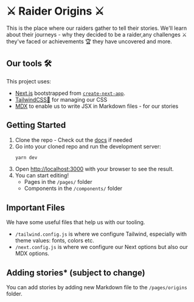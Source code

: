 # **⚔ Raider Origins ⚔**

This is the place where our raiders gather to tell their stories. We'll learn about their journeys - why they decided to be a raider,any challenges ⚔ they've faced  or achievements 🏆 they have uncovered and more.

## Our tools 🛠
This project uses:
- [Next.js](https://nextjs.org/) bootstrapped from [`create-next-app`](https://github.com/vercel/next.js/tree/canary/packages/create-next-app).
- [TailwindCSS🍃](https://tailwindcss.com/docs) for managing our CSS
- [MDX](https://mdxjs.com/) to enable us to write JSX in Markdown files - for our stories

## Getting Started
1. Clone the repo - Check out the [docs](https://docs.github.com/en/github/creating-cloning-and-archiving-repositories/cloning-a-repository-from-github/cloning-a-repository) if needed
2. Go into your cloned repo and run the development server:
    ```bash
    yarn dev
    ```
3. Open [http://localhost:3000](http://localhost:3000) with your browser to see the result.
4. You can start editing!
   - Pages in the `/pages/` folder
   - Components in the `/components/` folder

## Important Files
We have some useful files that help us with our tooling.
- `/tailwind.config.js` is where we configure Tailwind, especially with theme values: fonts, colors etc.
- `/next.config.js` is where we configure our Next options but also our MDX options.

## Adding stories* (subject to change)
You can add stories by adding new Markdown file to the `/pages/origins` folder. 

